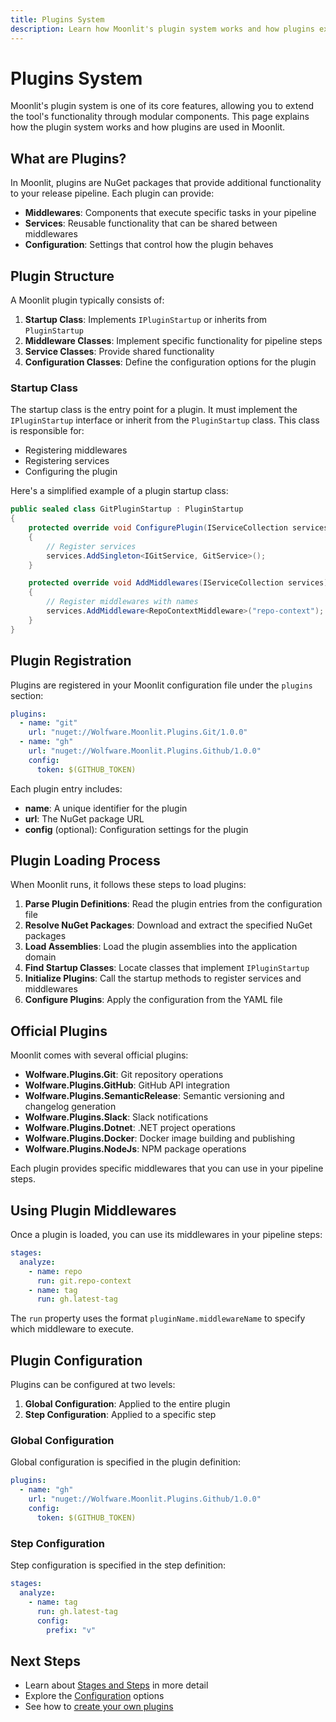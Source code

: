 ```yaml
---
title: Plugins System
description: Learn how Moonlit's plugin system works and how plugins extend functionality
---
```


# Plugins System

Moonlit's plugin system is one of its core features, allowing you to extend the tool's functionality through modular components. This page explains how the plugin system works and how plugins are used in Moonlit.

## What are Plugins?

In Moonlit, plugins are NuGet packages that provide additional functionality to your release pipeline. Each plugin can provide:

- **Middlewares**: Components that execute specific tasks in your pipeline
- **Services**: Reusable functionality that can be shared between middlewares
- **Configuration**: Settings that control how the plugin behaves

## Plugin Structure

A Moonlit plugin typically consists of:

1. **Startup Class**: Implements `IPluginStartup` or inherits from `PluginStartup`
2. **Middleware Classes**: Implement specific functionality for pipeline steps
3. **Service Classes**: Provide shared functionality
4. **Configuration Classes**: Define the configuration options for the plugin

### Startup Class

The startup class is the entry point for a plugin. It must implement the `IPluginStartup` interface or inherit from the `PluginStartup` class. This class is responsible for:

- Registering middlewares
- Registering services
- Configuring the plugin

Here's a simplified example of a plugin startup class:

```csharp
public sealed class GitPluginStartup : PluginStartup
{
    protected override void ConfigurePlugin(IServiceCollection services, IConfiguration configuration)
    {
        // Register services
        services.AddSingleton<IGitService, GitService>();
    }

    protected override void AddMiddlewares(IServiceCollection services)
    {
        // Register middlewares with names
        services.AddMiddleware<RepoContextMiddleware>("repo-context");
    }
}
```

## Plugin Registration

Plugins are registered in your Moonlit configuration file under the `plugins` section:

```yaml
plugins:
  - name: "git"
    url: "nuget://Wolfware.Moonlit.Plugins.Git/1.0.0"
  - name: "gh"
    url: "nuget://Wolfware.Moonlit.Plugins.Github/1.0.0"
    config:
      token: $(GITHUB_TOKEN)
```

Each plugin entry includes:

- **name**: A unique identifier for the plugin
- **url**: The NuGet package URL
- **config** (optional): Configuration settings for the plugin

## Plugin Loading Process

When Moonlit runs, it follows these steps to load plugins:

1. **Parse Plugin Definitions**: Read the plugin entries from the configuration file
2. **Resolve NuGet Packages**: Download and extract the specified NuGet packages
3. **Load Assemblies**: Load the plugin assemblies into the application domain
4. **Find Startup Classes**: Locate classes that implement `IPluginStartup`
5. **Initialize Plugins**: Call the startup methods to register services and middlewares
6. **Configure Plugins**: Apply the configuration from the YAML file

## Official Plugins

Moonlit comes with several official plugins:

- **Wolfware.Plugins.Git**: Git repository operations
- **Wolfware.Plugins.GitHub**: GitHub API integration
- **Wolfware.Plugins.SemanticRelease**: Semantic versioning and changelog generation
- **Wolfware.Plugins.Slack**: Slack notifications
- **Wolfware.Plugins.Dotnet**: .NET project operations
- **Wolfware.Plugins.Docker**: Docker image building and publishing
- **Wolfware.Plugins.NodeJs**: NPM package operations

Each plugin provides specific middlewares that you can use in your pipeline steps.

## Using Plugin Middlewares

Once a plugin is loaded, you can use its middlewares in your pipeline steps:

```yaml
stages:
  analyze:
    - name: repo
      run: git.repo-context
    - name: tag
      run: gh.latest-tag
```

The `run` property uses the format `pluginName.middlewareName` to specify which middleware to execute.

## Plugin Configuration

Plugins can be configured at two levels:

1. **Global Configuration**: Applied to the entire plugin
2. **Step Configuration**: Applied to a specific step

### Global Configuration

Global configuration is specified in the plugin definition:

```yaml
plugins:
  - name: "gh"
    url: "nuget://Wolfware.Moonlit.Plugins.Github/1.0.0"
    config:
      token: $(GITHUB_TOKEN)
```

### Step Configuration

Step configuration is specified in the step definition:

```yaml
stages:
  analyze:
    - name: tag
      run: gh.latest-tag
      config:
        prefix: "v"
```

## Next Steps

- Learn about [Stages and Steps](./stages-steps.md) in more detail
- Explore the [Configuration](./configuration.md) options
- See how to [create your own plugins](../advanced/custom-plugins.md)
